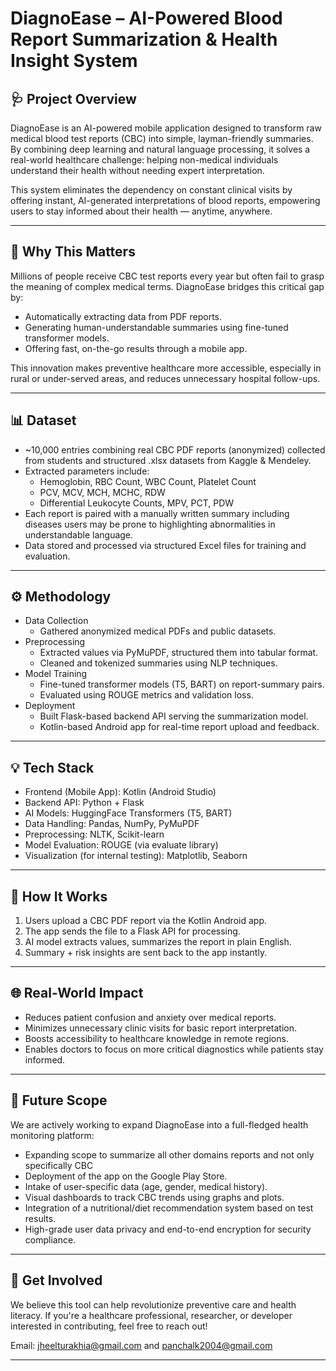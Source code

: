 
# DiagnoEase – AI-Powered Blood Report Summarization & Health Insight System

## 🩺 Project Overview

DiagnoEase is an AI-powered mobile application designed to transform raw medical blood test reports (CBC) into simple, layman-friendly summaries. By combining deep learning and natural language processing, it solves a real-world healthcare challenge: helping non-medical individuals understand their health without needing expert interpretation.

This system eliminates the dependency on constant clinical visits by offering instant, AI-generated interpretations of blood reports, empowering users to stay informed about their health — anytime, anywhere.

---

## 🚀 Why This Matters

Millions of people receive CBC test reports every year but often fail to grasp the meaning of complex medical terms. DiagnoEase bridges this critical gap by:

- Automatically extracting data from PDF reports.
- Generating human-understandable summaries using fine-tuned transformer models.
- Offering fast, on-the-go results through a mobile app.

This innovation makes preventive healthcare more accessible, especially in rural or under-served areas, and reduces unnecessary hospital follow-ups.

---

## 📊 Dataset

- ~10,000 entries combining real CBC PDF reports (anonymized) collected from students and structured .xlsx datasets from Kaggle & Mendeley.
- Extracted parameters include:
  - Hemoglobin, RBC Count, WBC Count, Platelet Count
  - PCV, MCV, MCH, MCHC, RDW
  - Differential Leukocyte Counts, MPV, PCT, PDW
- Each report is paired with a manually written summary including diseases users may be prone to highlighting abnormalities in understandable language.
- Data stored and processed via structured Excel files for training and evaluation.

---

## ⚙️ Methodology

- Data Collection
  - Gathered anonymized medical PDFs and public datasets.
- Preprocessing
  - Extracted values via PyMuPDF, structured them into tabular format.
  - Cleaned and tokenized summaries using NLP techniques.
- Model Training
  - Fine-tuned transformer models (T5, BART) on report-summary pairs.
  - Evaluated using ROUGE metrics and validation loss.
- Deployment
  - Built Flask-based backend API serving the summarization model.
  - Kotlin-based Android app for real-time report upload and feedback.

---



## 💡 Tech Stack

- Frontend (Mobile App): Kotlin (Android Studio)
- Backend API: Python + Flask
- AI Models: HuggingFace Transformers (T5, BART)
- Data Handling: Pandas, NumPy, PyMuPDF
- Preprocessing: NLTK, Scikit-learn
- Model Evaluation: ROUGE (via evaluate library)
- Visualization (for internal testing): Matplotlib, Seaborn

---

## 📱 How It Works

1. Users upload a CBC PDF report via the Kotlin Android app.
2. The app sends the file to a Flask API for processing.
3. AI model extracts values, summarizes the report in plain English.
4. Summary + risk insights are sent back to the app instantly.

---

## 🌐 Real-World Impact

- Reduces patient confusion and anxiety over medical reports.
- Minimizes unnecessary clinic visits for basic report interpretation.
- Boosts accessibility to healthcare knowledge in remote regions.
- Enables doctors to focus on more critical diagnostics while patients stay informed.

---

## 🔭 Future Scope

We are actively working to expand DiagnoEase into a full-fledged health monitoring platform:

- Expanding scope to  summarize all other domains reports and not only specifically CBC 
- Deployment of the app on the Google Play Store.
- Intake of user-specific data (age, gender, medical history).
- Visual dashboards to track CBC trends using graphs and plots.
- Integration of a nutritional/diet recommendation system based on test results.
- High-grade user data privacy and end-to-end encryption for security compliance.

---

## 🙌 Get Involved

We believe this tool can help revolutionize preventive care and health literacy. If you're a healthcare professional, researcher, or developer interested in contributing, feel free to reach out!

Email: jheelturakhia@gmail.com and panchalk2004@gmail.com  


---
